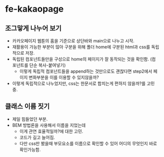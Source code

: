 # fe-kakaopage

## 조그맣게 나누어 보기
- 카카오페이지 웹툰의 홈을 기준으로 상단바와 main으로 나누고 시작.
- 재활용이 가능한 부분이 많아 구분을 위해 폴더 home에 구분된 html과 css를 독립적으로 저장.
- 독립된 컴포넌트들만을 구성으로 home의 페이지가 잘 동작되는 것을 확인함. (컴포넌트를 단순 복사-붙여넣기)
    - 이렇게 독립적 컴포넌트들을 append하는 것만으로도 괜찮다면 step2에서 페이지 변화부분을 이를 이용할 수 있지않을까?
- 이렇게 독립적으로 나누었지만, css는 한문서로 합치는게 편하지 않을까?를 고민중.

## 클래스 이름 짓기
- 제일 힘들었던 부분.
- BEM 방법론을 사용해서 이름을 지었는데
    - 이게 관연 효율적일까?에 대한 고민.
    - 코드가 길고 늘어짐.
    - 다만 css만 봤을때 부모요소를 이름으로 확인할 수 있어 어디의 무엇인지 바로 확인가능함.

